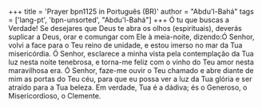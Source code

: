 +++
title = 'Prayer bpn1125 in Português (BR)'
author = "Abdu'l-Bahá"
tags = ['lang-pt', 'bpn-unsorted', "Abdu'l-Bahá"]
+++
Ó tu que buscas a Verdade! Se desejares que Deus te abra os olhos (espirituais), deverás suplicar a Deus, orar e comungar com Ele à meia-noite, dizendo:Ó Senhor, volvi a face para o Teu reino de unidade, e estou imerso no mar da Tua misericórdia. Ó Senhor, esclarece a minha vista pela contemplação da Tua luz nesta noite tenebrosa, e torna-me feliz com o vinho do Teu amor nesta maravilhosa era. Ó Senhor, faze-me ouvir o Teu chamado e abre diante de mim as portas do Teu céu, para que eu possa ver a luz da Tua glória e ser atraído para a Tua beleza.
Em verdade, Tua é a dádiva; és o Generoso, o Misericordioso, o Clemente.
